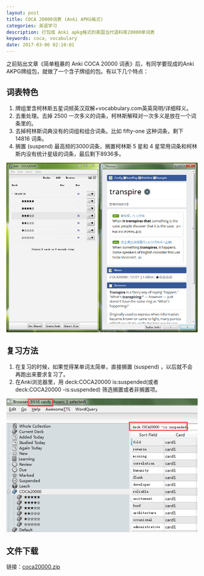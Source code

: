 ```yaml
---
layout: post
title: COCA 20000词表 (Anki APKG格式)
categories: 英语学习
description: 打包成 Anki apkg格式的美国当代语料库20000单词表
keywords: coca, vocabulary
date: 2017-03-06 02:10:01
---
```


之前贴出文章《简单粗暴的 Anki COCA 20000 词表》后，有同学要现成的Anki AKPG牌组包，就做了一个含子牌组的包。有以下几个特点：

## 词表特色

1. 牌组里含柯林斯五星词频英汉双解+vocabbulary.com英英简明/详细释义。
2. 去重处理。去掉 2500 一次多义的词条，柯林斯解释对一次多义是放在一个词条里的。
3. 去掉柯林斯词典没有的词组和组合词条。比如 fifty-one 这种词条，剩下 14816 词条。
4. 搁置 (suspend) 最高频的3000词条，搁置柯林斯 5 星和 4 星常用词条和柯林斯内没有统计星级的词条，最后剩下8936多。 

![](/images/COCA20000-APKG.png)

## 复习方法

1. 在复习的时候，如果觉得某单词太简单，直接搁置 (suspend) ，以后就不会再跑出来要求复习了。
2. 在Anki浏览器里，用 deck:COCA20000 is:suspended(或者deck:COCA20000 -is:suspended) 筛选搁置或者非搁置项。 

![](/images/COCA20000-filter.png)

## 文件下载

链接：[coca20000.zip](/files/coca20000.zip)